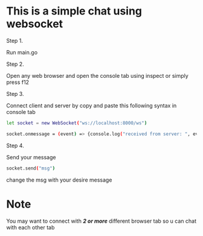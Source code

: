 # This is a simple chat using websocket

Step 1.

Run main.go

Step 2.

Open any web browser and open the console tab using inspect or simply press f12

Step 3. 

Connect client and server by copy and paste this following syntax in console tab
```bash
let socket = new WebSocket("ws://localhost:8000/ws")
```

```bash
socket.onmessage = (event) => {console.log("received from server: ", event.data) }
```

Step 4.

Send your message 
```bash
socket.send("msg")
```

change the msg with your desire message

# Note
You may want to connect with **_2 or more_** different browser tab so u can chat with each other tab